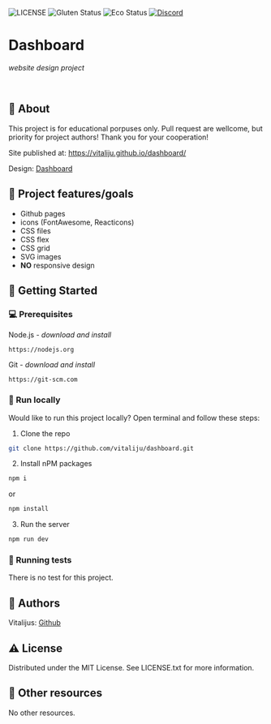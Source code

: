 ![LICENSE](https://img.shields.io/badge/license-MIT-blue.svg?style=flat-square)
![Gluten Status](https://img.shields.io/badge/Gluten-Free-green.svg)
![Eco Status](https://img.shields.io/badge/ECO-Friendly-green.svg)
[![Discord](https://discord.com/api/guilds/571393319201144843/widget.png)](https://discord.gg/dRwW4rw)

# Dashboard

_website design project_

<br>

## 🌟 About

This project is for educational porpuses only. Pull request are wellcome, but priority for project authors! Thank you for your cooperation!

Site published at: https://vitaliju.github.io/dashboard/

Design: [Dashboard](https://dribbble.com/shots/11101900-Pitch-Dashboard/attachments/2701195?mode=media)

## 🎯 Project features/goals

- Github pages
- icons (FontAwesome, Reacticons)
- CSS files
- CSS flex
- CSS grid
- SVG images
- **NO** responsive design

## 🧰 Getting Started

### 💻 Prerequisites

Node.js - _download and install_

```
https://nodejs.org
```

Git - _download and install_

```
https://git-scm.com
```

### 🏃 Run locally

Would like to run this project locally? Open terminal and follow these steps:

1. Clone the repo

```sh
git clone https://github.com/vitaliju/dashboard.git
```

2. Install nPM packages

```sh
npm i
```

or

```sh
npm install
```

3. Run the server

```sh
npm run dev
```

### 🧪 Running tests

There is no test for this project.

## 🎅 Authors

Vitalijus: [Github](https://github.com/vitaliju)

## ⚠️ License

Distributed under the MIT License. See LICENSE.txt for more information.

## 🔗 Other resources

No other resources.
